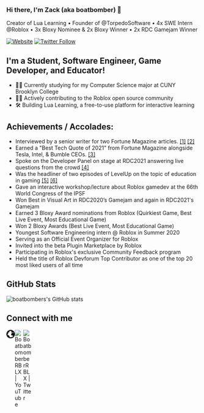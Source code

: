 ### Hi there, I'm Zack (aka boatbomber) 👋

Creator of Lua Learning • Founder of @TorpedoSoftware • 4x SWE Intern @Roblox • 3x Bloxy Nominee & 2x Bloxy Winner • 2x RDC Gamejam Winner

[![Website](https://img.shields.io/website?label=boatbomber.com&style=for-the-badge&url=https%3A%2F%2Fboatbomber.com)](https://www.boatbomber.com)
[![Twitter Follow](https://img.shields.io/twitter/follow/BoatbomberRBLX?color=1DA1F2&logo=twitter&style=for-the-badge)](https://twitter.com/intent/follow?original_referer=https%3A%2F%2Fgithub.com%2Fboatbomber&screen_name=BoatbomberRBLX)

## I'm a Student, Software Engineer, Game Developer, and Educator!

- 👨‍🎓 Currently studying for my Computer Science major at CUNY Brooklyn College
- 👷‍♂️ Actively contributing to the Roblox open source community
- 🛠️ Building Lua Learning, a free-to-use platform for interactive learning

## Achievements / Accolades:

- Interviewed by a senior writer for two Fortune Magazine articles. [[1]](https://fortune.com/2021/03/10/roblox-direct-listing-future-nyse-metaverse-video-games/) [[2]](https://fortune.com/2021/03/10/roblox-has-a-secret-weapon-to-win-the-gaming-wars/)
- Earned a "Best Tech Quote of 2021" from Fortune Magazine alongside Tesla, Intel, & Bumble CEOs. [[3]](https://fortune.com/2021/06/02/2021-tesla-intel-tech-ceo-quote-awards/)
- Spoke on the Developer Panel on stage at RDC2021 answering live questions from the crowd [[4]](https://www.youtube.com/watch?v=D8scEdjtqf0)
- Was the headliner of two episodes of LevelUp on the topic of education in gaming [[5]](https://www.youtube.com/watch?v=hCT9zCJ1M5c) [[6]](https://www.youtube.com/watch?v=97MahOa0tns)
- Gave an interactive workshop/lecture about Roblox gamedev at the 66th World Congress of the IPSF
- Won Best in Visual Art in RDC2020’s Gamejam and again in RDC2021's Gamejam
- Earned 3 Bloxy Award nominations from Roblox (Quirkiest Game, Best Live Event, Most Educational Game)
- Won 2 Bloxy Awards (Best Live Event, Most Educational Game)
- Youngest Software Engineering intern @ Roblox in Summer 2020
- Serving as an Official Event Organizer for Roblox
- Invited into the beta Plugin Marketplace by Roblox
- Participating in Roblox's exclusive Community Feedback program
- Held the title of Roblox Devforum Top Contributor as one of the top 20 most liked users of all time


## GitHub Stats

![boatbombers's GitHub stats](https://github-readme-stats-gray-eight-32.vercel.app/api?username=boatbomber&count_private=true&show_icons=true&hide=issues)

## Connect with me

[<img align="left" alt="boatbomber.com" width="22px" src="https://raw.githubusercontent.com/iconic/open-iconic/master/svg/globe.svg" />](https://www.boatbomber.com)

[<img align="left" alt="Boatbomber RBLX | YouTube" width="22px" src="https://cdn.jsdelivr.net/npm/simple-icons@v3/icons/youtube.svg" />](https://www.youtube.com/c/boatbomber)

[<img align="left" alt="BoatbomberRBLX | Twitter" width="22px" src="https://cdn.jsdelivr.net/npm/simple-icons@v3/icons/twitter.svg" />](https://twitter.com/intent/follow?original_referer=https%3A%2F%2Fgithub.com%2Fboatbomber&screen_name=BoatbomberRBLX)

